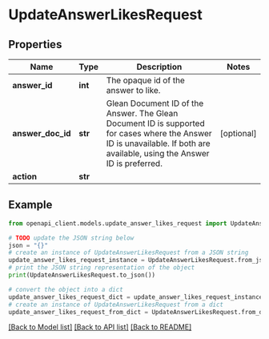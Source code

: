 # UpdateAnswerLikesRequest


## Properties

Name | Type | Description | Notes
------------ | ------------- | ------------- | -------------
**answer_id** | **int** | The opaque id of the answer to like. | 
**answer_doc_id** | **str** | Glean Document ID of the Answer. The Glean Document ID is supported for cases where the Answer ID is unavailable. If both are available, using the Answer ID is preferred. | [optional] 
**action** | **str** |  | 

## Example

```python
from openapi_client.models.update_answer_likes_request import UpdateAnswerLikesRequest

# TODO update the JSON string below
json = "{}"
# create an instance of UpdateAnswerLikesRequest from a JSON string
update_answer_likes_request_instance = UpdateAnswerLikesRequest.from_json(json)
# print the JSON string representation of the object
print(UpdateAnswerLikesRequest.to_json())

# convert the object into a dict
update_answer_likes_request_dict = update_answer_likes_request_instance.to_dict()
# create an instance of UpdateAnswerLikesRequest from a dict
update_answer_likes_request_from_dict = UpdateAnswerLikesRequest.from_dict(update_answer_likes_request_dict)
```
[[Back to Model list]](../README.md#documentation-for-models) [[Back to API list]](../README.md#documentation-for-api-endpoints) [[Back to README]](../README.md)


